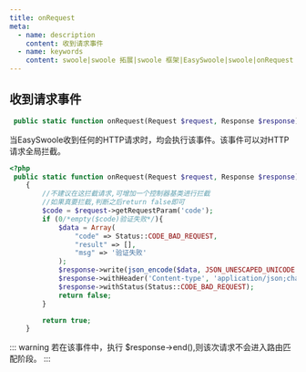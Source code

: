 ```yaml
---
title: onRequest
meta:
  - name: description
    content: 收到请求事件
  - name: keywords
    content: swoole|swoole 拓展|swoole 框架|EasySwoole|swoole|onRequest
---
```

## 收到请求事件

```php
 public static function onRequest(Request $request, Response $response): bool
```

当EasySwoole收到任何的HTTP请求时，均会执行该事件。该事件可以对HTTP请求全局拦截。

```php
<?php
 public static function onRequest(Request $request, Response $response): bool
    {
        //不建议在这拦截请求,可增加一个控制器基类进行拦截
        //如果真要拦截,判断之后return false即可
        $code = $request->getRequestParam('code');
        if (0/*empty($code)验证失败*/){
            $data = Array(
                "code" => Status::CODE_BAD_REQUEST,
                "result" => [],
                "msg" => '验证失败'
            );
            $response->write(json_encode($data, JSON_UNESCAPED_UNICODE | JSON_UNESCAPED_SLASHES));
            $response->withHeader('Content-type', 'application/json;charset=utf-8');
            $response->withStatus(Status::CODE_BAD_REQUEST);
            return false;
        }

        return true;
    }
```


::: warning 
 若在该事件中，执行 $response->end(),则该次请求不会进入路由匹配阶段。
:::

